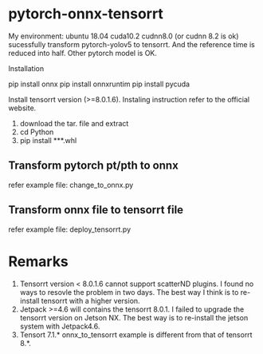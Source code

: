 # pytorch-onnx-tensorrt

My environment:
ubuntu 18.04
cuda10.2
cudnn8.0 (or cudnn 8.2 is ok)
sucessfully transform pytorch-yolov5 to tensorrt. And the reference time is reduced into half. Other pytorch model is OK. 


Installation

pip install onnx
pip install onnxruntim
pip install pycuda

Install tensorrt version (>=8.0.1.6). Instaling instruction refer to the official website. 
1) download the tar. file and extract
2) cd Python 
3) pip install ***.whl

## Transform pytorch pt/pth to onnx
refer example file: change_to_onnx.py

## Transform onnx file to tensorrt file
refer example file: deploy_tensorrt.py

# Remarks
1. Tensorrt version < 8.0.1.6 cannot support scatterND plugins. I found no ways to resovle the problem in two days. The best way I think is to re-install tensorrt with a higher version. 
2. Jetpack >=4.6 will contains the tensorrt 8.0.1. I failed to upgrade the tensorrt version on Jetson NX. The best way is to re-install the jetson system with Jetpack4.6.  
3. Tensort 7.1.* onnx_to_tensorrt example is different from that of tensorrt 8.*. 










